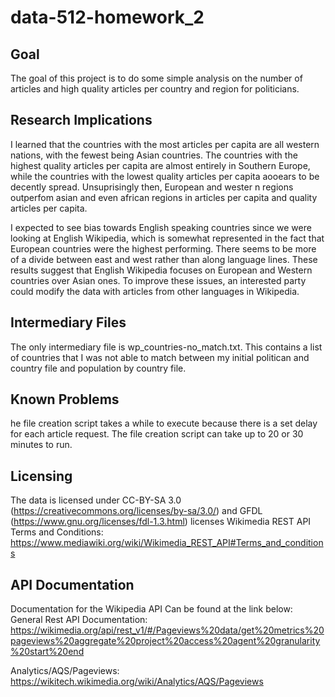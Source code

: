 # data-512-homework_2

## Goal
The goal of this project is to do some simple analysis on the number of articles and high quality articles per country and region for politicians.

## Research Implications
I learned that the countries with the most articles per capita are all western nations, with the fewest being Asian countries. The countries with the highest quality articles per capita are almost entirely in Southern Europe, while the countries with the lowest quality articles per capita aooears to be decently spread. Unsuprisingly then, European and wester n regions outperfom asian and even african regions in articles per capita and quality articles per capita.

I expected to see bias towards English speaking countries since we were looking at English Wikipedia, which is somewhat represented in the fact that European countries were the highest performing. There seems to be more of a divide between east and west rather than along language lines. These results suggest that English Wikipedia focuses on European and Western countries over Asian ones. To improve these issues, an interested party could modify the data with articles from other languages in Wikipedia.

## Intermediary Files
The only intermediary file is wp_countries-no_match.txt. This contains a list of countries that I was not able to match between my initial politican and country file and population by country file. 

## Known Problems
he file creation script takes a while to execute because there is a set delay for each article request. The file creation script can take up to 20 or 30 minutes to run.

## Licensing
The data is licensed under CC-BY-SA 3.0 (https://creativecommons.org/licenses/by-sa/3.0/) and GFDL (https://www.gnu.org/licenses/fdl-1.3.html) licenses Wikimedia REST API Terms and Conditions: https://www.mediawiki.org/wiki/Wikimedia_REST_API#Terms_and_conditions

## API Documentation
Documentation for the Wikipedia API Can be found at the link below: General Rest API Documentation: https://wikimedia.org/api/rest_v1/#/Pageviews%20data/get%20metrics%20pageviews%20aggregate%20project%20access%20agent%20granularity%20start%20end

Analytics/AQS/Pageviews: https://wikitech.wikimedia.org/wiki/Analytics/AQS/Pageviews
